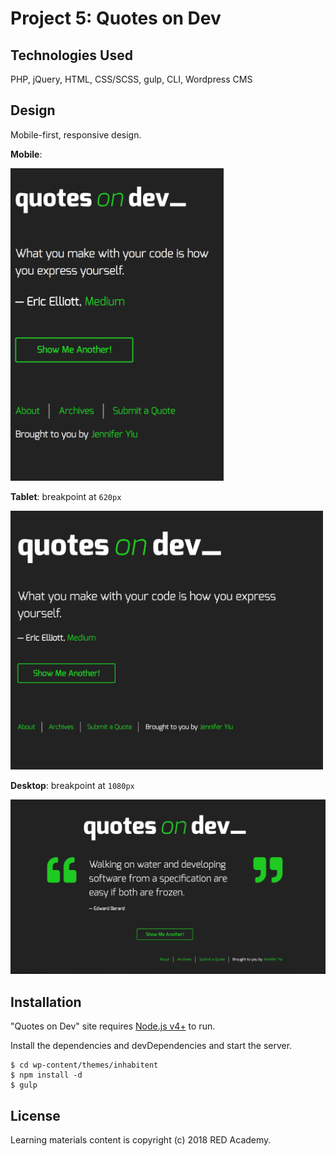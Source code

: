 # Project 5: Quotes on Dev

## **Technologies Used**

PHP, jQuery, HTML, CSS/SCSS, gulp, CLI, Wordpress CMS

## **Design**

Mobile-first, responsive design.

**Mobile**:

<img src="images/ScreenShot-qod_mobile.png" width="auto" height="500">

**Tablet**: breakpoint at `620px`

<img src="images/ScreenShot-qod_tablet.png" width="500" height="auto">

**Desktop**: breakpoint at `1080px`

<img src="images/ScreenShot-qod_desktop.png" width="800" height="auto">

## **Installation**

"Quotes on Dev" site requires [Node.js v4+][1] to run.

Install the dependencies and devDependencies and start the server.

```
$ cd wp-content/themes/inhabitent
$ npm install -d
$ gulp
```

[1]: https://nodejs.org/en/

## **License**

Learning materials content is copyright (c) 2018 RED Academy.
